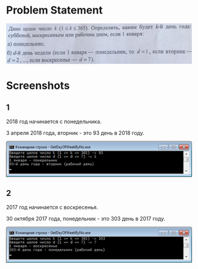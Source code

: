 # Problem Statement

![Определить, каким будет k-й день года](problem-statement.jpg)

# Screenshots

## 1

2018 год начинается с понедельника.

3 апреля 2018 года, вторник - это 93 день в 2018 году.

![GetDayOfWeekByNo.exe](screenshot-1.png)

## 2

2017 год начинается с воскресенья.

30 октября 2017 года, понедельник - это 303 день в 2017 году.

![GetDayOfWeekByNo.exe](screenshot-2.png)
